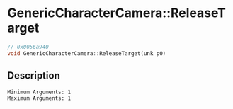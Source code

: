 # GenericCharacterCamera::ReleaseTarget
```c
// 0x0056a940
void GenericCharacterCamera::ReleaseTarget(unk p0)
```
## Description
```
Minimum Arguments: 1
Maximum Arguments: 1
```

